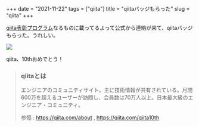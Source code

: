 +++
date = "2021-11-22"
tags = ["qiita"]
title = "qiitaバッジもらった"
slug = "qiita"
+++

[qiita表彰プログラム](https://qiita.com/qiita-award/users)なるものに載ってるよって公式から連絡が来て、qiitaバッジもらった。うれしい。

![](/photo/qiita.jpg)

qiita、10thおめでとう！

> ### qiitaとは
> 
> エンジニアのコミュニティサイト。主に技術情報が共有されている。月間600万を超えるユーザーが訪問し、会員数は70万人以上。日本最大級のエンジニア・コミュニティ。
> 
> 参照 : https://qiita.com/about , https://qiita.com/qiita10th
